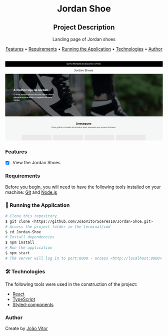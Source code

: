 <div align="center">
 <h1>Jordan Shoe</h1>
 <h2>Project Description</h2>
 <p>Landing page of Jordan shoes</p>
<p>
 <a href="#Features">Features</a> •
 <a href="#Requirements">Requirements</a> • 
 <a href="#Running the Application">Running the Application</a> • 
 <a href="#Technologies">Technologies</a> • 
 <a href="#Author">Author</a>
</p>
 <br>
 <img src="./src/Assets/gif/jordanShopGif.gif" title="Home page Gif" alt="Home page Gif"/>
</div>
 
### Features

- [x] View the Jordan Shoes

### Requirements

Before you begin, you will need to have the following tools installed on your machine:
[Git](https://git-scm.com) and [Node.js](https://nodejs.org/en/)

### 🎲 Running the Application

```bash
# Clone this repository
$ git clone <https://github.com/JoaoVitorSoares10/Jordan-Shoe.git>
# Access the project folder in the terminal/cmd
$ cd Jordan-Shoe
# Install dependencies
$ npm install
# Run the application
$ npm start
# The server will log in to port:8000 - access <http://localhost:8000>
```

### 🛠 Technologies

The following tools were used in the construction of the project:

- [React](https://pt-br.reactjs.org/)
- [TypeScript](https://pt-br.reactjs.org/)
- [Styled-components](https://styled-components.com/)

### Author

<p>Create by <a href="https://www.linkedin.com/in/joao-vitor-morais-soares-49ba17228/">João Vitor</a></p>

